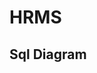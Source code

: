 # HRMS

## Sql Diagram
[resim]: https://github.com/icimidemirag/JavaReactCamp/blob/main/hrms/database.png "hrms_db"
